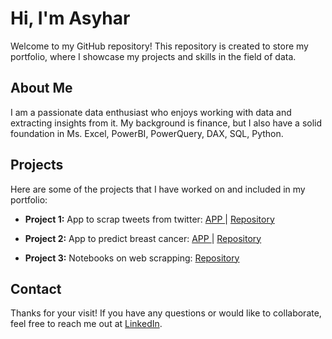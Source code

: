 # Hi, I'm Asyhar

Welcome to my GitHub repository!
This repository is created to store my portfolio, where I showcase my projects and skills in the field of data.

## About Me

I am a passionate data enthusiast who enjoys working with data and extracting insights from it. My background is finance, but I also have a solid foundation in Ms. Excel, PowerBI, PowerQuery, DAX, SQL, Python.

## Projects

Here are some of the projects that I have worked on and included in my portfolio:

- **Project 1:** App to scrap tweets from twitter:
  <a href= 'https://asyhar22-twitter.streamlit.app'> APP </a> | <a href= 'https://github.com/asyhar22/twitter'> Repository </a>
  
- **Project 2:** App to predict breast cancer:
  <a href= 'https://asyhar22-breast-cancer.streamlit.app'> APP </a> | <a href= 'https://github.com/asyhar22/breast_cancer'> Repository </a>
    
- **Project 3:** Notebooks on web scrapping:
  <a href= 'https://github.com/asyhar22/webscrap'> Repository </a> 

## Contact

Thanks for your visit! If you have any questions or would like to collaborate, feel free to reach me out at <a href="https://linkedin.com/in/muhasyhar">LinkedIn</a>.
